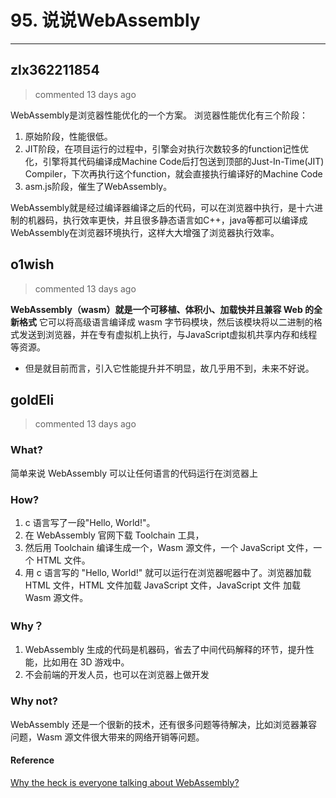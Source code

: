 
 # 95. 说说WebAssembly 
  
 ***
## zlx362211854 
 > commented 13 days ago 

WebAssembly是浏览器性能优化的一个方案。
浏览器性能优化有三个阶段：
1.  原始阶段，性能很低。
2.  JIT阶段，在项目运行的过程中，引擎会对执行次数较多的function记性优化，引擎将其代码编译成Machine Code后打包送到顶部的Just-In-Time(JIT) Compiler，下次再执行这个function，就会直接执行编译好的Machine Code
3.  asm.js阶段，催生了WebAssembly。

WebAssembly就是经过编译器编译之后的代码，可以在浏览器中执行，是十六进制的机器码，执行效率更快，并且很多静态语言如C++，java等都可以编译成WebAssembly在浏览器环境执行，这样大大增强了浏览器执行效率。
## o1wish 
 > commented 13 days ago 

**WebAssembly（wasm）就是一个可移植、体积小、加载快并且兼容 Web 的全新格式**
它可以将高级语言编译成 wasm 字节码模块，然后该模块将以二进制的格式发送到浏览器，并在专有虚拟机上执行，与JavaScript虚拟机共享内存和线程等资源。
- 但是就目前而言，引入它性能提升并不明显，故几乎用不到，未来不好说。
## goldEli 
 > commented 13 days ago 

### What?

简单来说 WebAssembly 可以让任何语言的代码运行在浏览器上

### How?

1. c 语言写了一段"Hello, World!"。
2. 在 WebAssembly 官网下载 Toolchain 工具，
3. 然后用 Toolchain 编译生成一个，Wasm 源文件，一个 JavaScript 文件，一个 HTML 文件。
4. 用 c 语言写的 "Hello, World!" 就可以运行在浏览器呢器中了。浏览器加载 HTML 文件，HTML 文件加载 JavaScript 文件，JavaScript 文件 加载 Wasm 源文件。

### Why？

1. WebAssembly 生成的代码是机器码，省去了中间代码解释的环节，提升性能，比如用在 3D 游戏中。
2. 不会前端的开发人员，也可以在浏览器上做开发

### Why not?

WebAssembly 还是一个很新的技术，还有很多问题等待解决，比如浏览器兼容问题，Wasm 源文件很大带来的网络开销等问题。

#### Reference

[Why the heck is everyone talking about WebAssembly? ](https://dev.to/captainsafia/why-the-heck-is-everyone-talking-about-webassembly-455a)